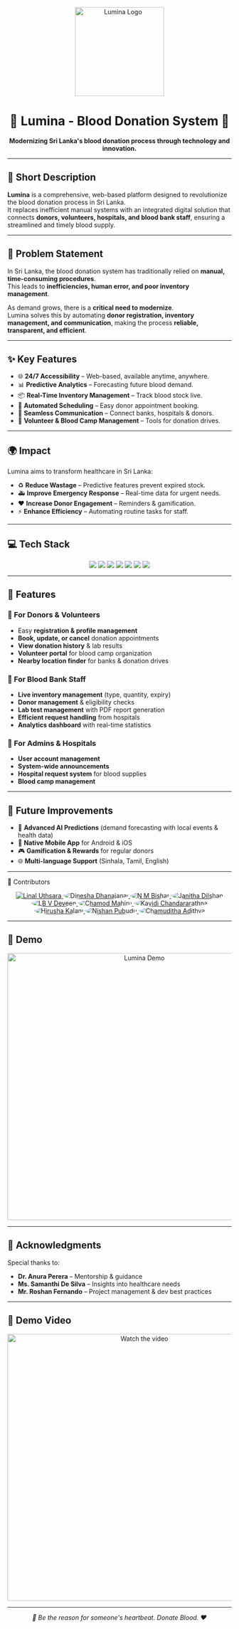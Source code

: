 <p align="center">
  <img src="https://i.imgur.com/8rq5X7C.png" alt="Lumina Logo" width="200"/>
</p>

<h1 align="center">🌟 Lumina - Blood Donation System 🌟</h1>

<p align="center">
  <strong>Modernizing Sri Lanka's blood donation process through technology and innovation.</strong>
</p>

---

## 📝 Short Description  
**Lumina** is a comprehensive, web-based platform designed to revolutionize the blood donation process in Sri Lanka.  
It replaces inefficient manual systems with an integrated digital solution that connects **donors, volunteers, hospitals, and blood bank staff**, ensuring a streamlined and timely blood supply.

---

## 🚨 Problem Statement
In Sri Lanka, the blood donation system has traditionally relied on **manual, time-consuming procedures**.  
This leads to **inefficiencies, human error, and poor inventory management**.  

As demand grows, there is a **critical need to modernize**.  
Lumina solves this by automating **donor registration, inventory management, and communication**, making the process **reliable, transparent, and efficient**.

---

## ✨ Key Features
- 🌐 **24/7 Accessibility** – Web-based, available anytime, anywhere.  
- 📊 **Predictive Analytics** – Forecasting future blood demand.  
- 📦 **Real-Time Inventory Management** – Track blood stock live.  
- 📅 **Automated Scheduling** – Easy donor appointment booking.  
- 🔔 **Seamless Communication** – Connect banks, hospitals & donors.  
- 🤝 **Volunteer & Blood Camp Management** – Tools for donation drives.  

---

## 🌍 Impact
Lumina aims to transform healthcare in Sri Lanka:  

- ♻️ **Reduce Wastage** – Predictive features prevent expired stock.  
- 🚑 **Improve Emergency Response** – Real-time data for urgent needs.  
- ❤️ **Increase Donor Engagement** – Reminders & gamification.  
- ⚡ **Enhance Efficiency** – Automating routine tasks for staff.  

---

## 💻 Tech Stack
<p align="center">
  <img src="https://img.shields.io/badge/java-%23ED8B00.svg?style=for-the-badge&logo=openjdk&logoColor=white" />
  <img src="https://img.shields.io/badge/mysql-000f.svg?style=for-the-badge&logo=mysql&logoColor=white" />
  <img src="https://img.shields.io/badge/node.js-6DA55F.svg?style=for-the-badge&logo=node.js&logoColor=white" />
  <img src="https://img.shields.io/badge/react-%2320232a.svg?style=for-the-badge&logo=react&logoColor=%2361DAFB" />
  <img src="https://img.shields.io/badge/nginx-%23009639.svg?style=for-the-badge&logo=nginx&logoColor=white" />
  <img src="https://img.shields.io/badge/figma-%23F24E1E.svg?style=for-the-badge&logo=figma&logoColor=white" />
  <img src="https://img.shields.io/badge/github-%23121011.svg?style=for-the-badge&logo=github&logoColor=white" />
</p>

---

## 🚀 Features  

### 👤 For Donors & Volunteers
- Easy **registration & profile management**  
- **Book, update, or cancel** donation appointments  
- **View donation history** & lab results  
- **Volunteer portal** for blood camp organization  
- **Nearby location finder** for banks & donation drives  

### 🧪 For Blood Bank Staff
- **Live inventory management** (type, quantity, expiry)  
- **Donor management** & eligibility checks  
- **Lab test management** with PDF report generation  
- **Efficient request handling** from hospitals  
- **Analytics dashboard** with real-time statistics  

### 🏥 For Admins & Hospitals
- **User account management**  
- **System-wide announcements**  
- **Hospital request system** for blood supplies  
- **Blood camp management**  

---

## 🔮 Future Improvements
- 🤖 **Advanced AI Predictions** (demand forecasting with local events & health data)  
- 📱 **Native Mobile App** for Android & iOS  
- 🎮 **Gamification & Rewards** for regular donors  
- 🌐 **Multi-language Support** (Sinhala, Tamil, English)  

---

<a name="contributors"></a>👥 Contributors
<p align="center">
<a href="https://github.com/LinalUthsara">
<img src="https://images.weserv.nl/?url=avatars.githubusercontent.com/u/179115030?v=4&mask=circle&h=60&w=60" title="Linal Uthsara"/>
</a>
<a href="https://github.com/DineshaDhanajanai">
<img src="https://images.weserv.nl/?url=avatars.githubusercontent.com/u/162352770?v=4&mask=circle&h=60&w=60" style="border-radius:50%" title="Dinesha Dhanajanai"/>
</a>
<a href="https://github.com/BisharNM">
<img src="https://images.weserv.nl/?url=avatars.githubusercontent.com/u/165530098?v=4&mask=circle&h=60&w=60" style="border-radius:50%" title="N M Bishar"/>
</a>
<a href="https://github.com/LGJanithaDilshan">
<img src="https://images.weserv.nl/?url=avatars.githubusercontent.com/u/179171293?v=4&mask=circle&h=60&w=60" style="border-radius:50%" title="Janitha Dilshan"/>
</a>
<a href="https://github.com/VinilaDeveen">
<img src="https://images.weserv.nl/?url=avatars.githubusercontent.com/u/172469505?v=4&mask=circle&h=60&w=60" style="border-radius:50%" title="LB V Deveen"/>
</a>
<a href="https://github.com/Chamod-alt">
<img src="https://images.weserv.nl/?url=avatars.githubusercontent.com/u/152728704?v=4&mask=circle&h=60&w=60" style="border-radius:50%" title="Chamod Mahiru"/>
</a>
<a href="https://github.com/kavidichandararathna">
<img src="https://images.weserv.nl/?url=avatars.githubusercontent.com/u/178556150?v=4&mask=circle&h=60&w=60" style="border-radius:50%" title="Kavidi Chandararathna"/>
</a>
<a href="https://github.com/HIRUSHAKALANI">
<img src="https://images.weserv.nl/?url=avatars.githubusercontent.com/u/178595852?v=4&mask=circle&h=60&w=60" style="border-radius:50%" title="Hirusha Kalani"/>
</a>
<a href="https://github.com/NPK14622">
<img src="https://images.weserv.nl/?url=avatars.githubusercontent.com/u/165471638?v=4&mask=circle&h=60&w=60" style="border-radius:50%" title="Nishan Pubudu"/>
</a>
<a href="https://github.com/CAdithya11">
<img src="https://images.weserv.nl/?url=avatars.githubusercontent.com/u/143675687?v=4&mask=circle&h=60&w=60" style="border-radius:50%" title="Chamuditha Adithya"/>
</a>
</p>

---

## 🎥 Demo

<p align="center">
  <a href="assets/demo.mp4">
    <img src="assets/demo.gif" alt="Lumina Demo" width="600"/>
  </a>
</p>



---

## 🙏 Acknowledgments
Special thanks to:  
- **Dr. Anura Perera** – Mentorship & guidance  
- **Ms. Samanthi De Silva** – Insights into healthcare needs  
- **Mr. Roshan Fernando** – Project management & dev best practices  

---

## 🎥 Demo Video

<p align="center">
    <img src="https://github.com/VinilaDeveen/Lumina/blob/main/Lumina%20Promo%20Video.gif" alt="Watch the video" width="600"/>
</p>


---

<p align="center">
  <em>💉 Be the reason for someone's heartbeat. Donate Blood. ❤️</em>
</p>
